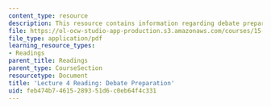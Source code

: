 ```yaml
---
content_type: resource
description: This resource contains information regarding debate preparation.
file: https://ol-ocw-studio-app-production.s3.amazonaws.com/courses/15-031j-energy-decisions-markets-and-policies-spring-2012/feb474b74615289351d6c0eb64f4c331_MIT15_031JS12_Debate_Prep.pdf
file_type: application/pdf
learning_resource_types:
- Readings
parent_title: Readings
parent_type: CourseSection
resourcetype: Document
title: 'Lecture 4 Reading: Debate Preparation'
uid: feb474b7-4615-2893-51d6-c0eb64f4c331
---
```

